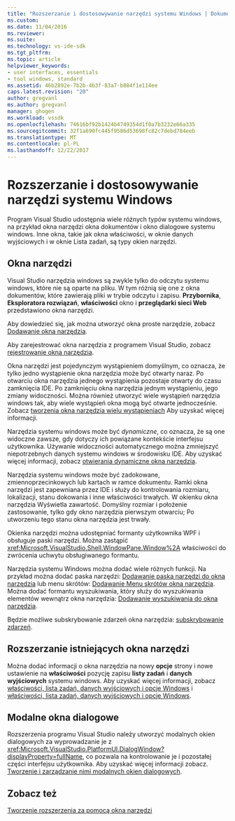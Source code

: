 ```yaml
---
title: "Rozszerzanie i dostosowywanie narzędzi systemu Windows | Dokumentacja firmy Microsoft"
ms.custom: 
ms.date: 11/04/2016
ms.reviewer: 
ms.suite: 
ms.technology: vs-ide-sdk
ms.tgt_pltfrm: 
ms.topic: article
helpviewer_keywords:
- user interfaces, essentials
- tool windows, standard
ms.assetid: 46b2892e-7b2b-4b3f-83a7-b884f1e114ee
caps.latest.revision: "20"
author: gregvanl
ms.author: gregvanl
manager: ghogen
ms.workload: vssdk
ms.openlocfilehash: 74616bf92b1424b4749354d1f0a7b3232e66a335
ms.sourcegitcommit: 32f1a690fc445f9586d53698fc82c7debd784eeb
ms.translationtype: MT
ms.contentlocale: pl-PL
ms.lasthandoff: 12/22/2017
---
```

# <a name="extending-and-customizing-tool-windows"></a>Rozszerzanie i dostosowywanie narzędzi systemu Windows
Program Visual Studio udostępnia wiele różnych typów systemu windows, na przykład okna narzędzi okna dokumentów i okno dialogowe systemu windows. Inne okna, takie jak okna właściwości, w oknie danych wyjściowych i w oknie Lista zadań, są typy okien narzędzi.  
  
## <a name="tool-windows"></a>Okna narzędzi  
 Visual Studio narzędzia windows są zwykle tylko do odczytu systemu windows, które nie są oparte na pliku. W tym różnią się one z okna dokumentów, które zawierają pliki w trybie odczytu i zapisu. **Przybornika**, **Eksploratora rozwiązań**, **właściwości** okno i **przeglądarki sieci Web** przedstawiono okna narzędzi.  
  
 Aby dowiedzieć się, jak można utworzyć okna proste narzędzie, zobacz [Dodawanie okna narzędzia](../extensibility/adding-a-tool-window.md).  
  
 Aby zarejestrować okna narzędzia z programem Visual Studio, zobacz [rejestrowanie okna narzędzia](../extensibility/registering-a-tool-window.md).  
  
 Okna narzędzi jest pojedynczym wystąpieniem domyślnym, co oznacza, że tylko jedno wystąpienie okna narzędzia może być otwarty naraz. Po otwarciu okna narzędzia jednego wystąpienia pozostaje otwarty do czasu zamknięcia IDE. Po zamknięciu okna narzędzia jednym wystąpieniu, jego zmiany widoczności. Można również utworzyć wiele wystąpień narzędzia windows tak, aby wiele wystąpień okna mogą być otwarte jednocześnie. Zobacz [tworzenia okna narzędzia wielu wystąpieniach](../extensibility/creating-a-multi-instance-tool-window.md) Aby uzyskać więcej informacji.  
  
 Narzędzia systemu windows może być *dynamiczne*, co oznacza, że są one widoczne zawsze, gdy dotyczy ich powiązane kontekście interfejsu użytkownika. Używanie widoczności automatycznego można zmniejszyć niepotrzebnych danych systemu windows w środowisku IDE. Aby uzyskać więcej informacji, zobacz [otwierania dynamiczne okna narzędzia](../extensibility/opening-a-dynamic-tool-window.md).  
  
 Narzędzia systemu windows może być zadokowane, zmiennoprzecinkowych lub kartach w ramce dokumentu. Ramki okna narzędzi jest zapewniana przez IDE i służy do kontrolowania rozmiaru, lokalizacji, stanu dokowania i inne właściwości trwałych. W okienku okna narzędzia Wyświetla zawartość. Domyślny rozmiar i położenie zastosowanie, tylko gdy okno narzędzia pierwszym otwarciu; Po utworzeniu tego stanu okna narzędzia jest trwały.  
  
 Okienka narzędzi można udostępniać formanty użytkownika WPF i obsługuje paski narzędzi. Można zastąpić <xref:Microsoft.VisualStudio.Shell.WindowPane.Window%2A> właściwości do zwrócenia uchwytu obsługiwanego formantu.  
  
 Narzędzia systemu Windows można dodać wiele różnych funkcji. Na przykład można dodać paska narzędzi: [Dodawanie paska narzędzi do okna narzędzia](../extensibility/adding-a-toolbar-to-a-tool-window.md) lub menu skrótów: [Dodawanie Menu skrótów okna narzędzia](../extensibility/adding-a-shortcut-menu-in-a-tool-window.md). Można dodać formantu wyszukiwania, który służy do wyszukiwania elementów wewnątrz okna narzędzia: [Dodawanie wyszukiwania do okna narzędzia](../extensibility/adding-search-to-a-tool-window.md).  
  
 Będzie możliwe subskrybowanie zdarzeń okna narzędzia: [subskrybowanie zdarzeń](../extensibility/subscribing-to-an-event.md).  
  
## <a name="extending-existing-tool-windows"></a>Rozszerzanie istniejących okna narzędzi  
 Można dodać informacji o okna narzędzia na nowy **opcje** strony i nowe ustawienie na **właściwości** pozycję zapisu **listy zadań** i **danych wyjściowych**  systemu windows. Aby uzyskać więcej informacji, zobacz [właściwości, lista zadań, danych wyjściowych i opcje Windows](../extensibility/extending-the-properties-task-list-output-and-options-windows.md) i [właściwości, lista zadań, danych wyjściowych i opcje Windows](../extensibility/extending-the-properties-task-list-output-and-options-windows.md).  
  
## <a name="modal-dialog-boxes"></a>Modalne okna dialogowe  
 Rozszerzenia programu Visual Studio należy utworzyć modalnych okien dialogowych za wyprowadzanie je z <xref:Microsoft.VisualStudio.PlatformUI.DialogWindow?displayProperty=fullName>, co pozwala na kontrolowanie je i pozostałej części interfejsu użytkownika. Aby uzyskać więcej informacji zobacz. [Tworzenie i zarządzanie nimi modalnych okien dialogowych](../extensibility/creating-and-managing-modal-dialog-boxes.md).  
  
## <a name="see-also"></a>Zobacz też  
 [Tworzenie rozszerzenia za pomocą okna narzędzi](../extensibility/creating-an-extension-with-a-tool-window.md)